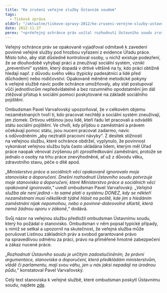 ```yaml
---
title: "Ke zrušení veřejné služby Ústavním soudem"
tags:
  - Tisková zpráva
oldUrl: "/aktualne/tiskove-zpravy-2012/ke-zruseni-verejne-sluzby-ustavnim-soudem"
date: 2012-11-27
perex: "<p>Veřejný ochránce práv uvítal rozhodnutí Ústavního soudu zrušit povinnou veřejnou službu. Rozhodnutí koresponduje s jeho názorem a argumenty, jimiž se snažil přesvědčit zákonodárce, že tento způsob jednání státu s občany je porušováním Listiny základních práv a svobod.</p>"
---
```


<!-- imported from the old website -->

<p>Veřejný ochránce práv se opakovaně vyjadřoval odmítavě k zavedení povinné veřejné služby pod hrozbou vyřazení z evidence Úřadu práce. Místo toho, aby stát důsledně kontroloval osoby, u nichž existuje podezření, že se dlouhodobě vyhýbají práci a zneužívají sociální systém, vznikl „preventivní“ systém, který dopadá v drtivé většině na ty, kdo práci obtížně hledají např. z důvodu svého věku (typicky padesátníci a lidé před důchodem) nebo rodičovství. Opakovaně měněné metodické pokyny k veřejné službě navíc podle ochránce umožňovaly, aby stát postupoval vůči jednotlivcům nepředvídatelně a bez rozumného opodstatnění jim dál ztěžoval přístup k sociální pomoci poskytované na základě sociálního pojištění.</p><p>Ombudsman Pavel Varvařovský upozorňoval, že v celkovém objemu nezaměstnaných tvoří ti, kdo pracovat nechtějí a sociální systém zneužívají, jen zlomek. Drtivou většinou jsou lidé, kteří řadu let pracovali a odváděli státu sociální pojištění. Ve chvíli, kdy přijdou o zaměstnání a právem očekávají pomoc státu, jsou nuceni pracovat zadarmo, navíc s odůvodněním „aby neztratili pracovní návyky“. Z desítek stížností na veřejnou službu, které ochránce obdržel, vyplynulo, že povinnost vykonávat veřejnou službu byla často ukládána lidem, kterým měl Úřad práce naopak věnovat zvýšenou při zprostředkování zaměstnání, protože se jednalo o osoby na trhu práce znevýhodněné, ať už z důvodu věku, zdravotního stavu, péče o dítě apod.</p><p>„<em>Ministerstvo práce a sociálních věcí opakovaně ignorovalo moje stanoviska a doporučení. Dnešní rozhodnutí Ústavního soudu potvrzuje moje stanoviska a doporučení, které Ministerstvo práce a sociálních věcí opakovaně ignorovalo</em>,“ uvedl ombudsman Pavel Varvařovský. „<em>Veřejná služba ale není jediná – to samé platí o systému DONEZ, kdy se někteří nezaměstnaní musí několikrát týdně hlásit na poště, kde jim s hledáním zaměstnání nijak nepomohou, nebo o povinné-dobrovolné sKartě, která nemá žádnou oporu v zákoně</em>,“ dodává.</p><p>Svůj názor na veřejnou službu předložil ombudsman Ústavnímu soudu, který ho požádal o stanovisko. Ombudsman v něm popsal typické případy, s nimiž se setkal a upozornil na skutečnost, že veřejná služba může porušovat Listinou základních práv a svobod garantované právo na spravedlivou odměnu za práci, právo na přiměřené hmotné zabezpečení a zákaz nucené práce. </p><p>„<em>Rozhodnutí Ústavního soudu je určitým zadostiučiněním, že právní argumentace, stanoviska a doporučení, která předkládám ministerstvům, vládě či parlamentu, mají svou váhu, jen u nás jaksi nepadají na úrodnou půdu</em>,“ konstatoval Pavel Varvařovský.</p><p>Celý text stanoviska k veřejné službě, které ombudsman poskytl Ústavnímu soudu, najdete <a href="https://www.ochrance.cz/zvlastni-opravneni/ustavni-soud/2012-verejna-sluzba/">zde</a>.</p>
